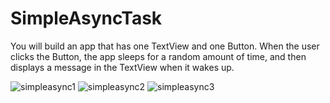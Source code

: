 # SimpleAsyncTask

You will build an app that has one TextView and one Button. 
When the user clicks the Button, the app sleeps for a random amount of time, and then displays a message in the TextView when it wakes up. 

![simpleasync1](https://user-images.githubusercontent.com/115769227/224221788-8ef3c946-3827-4b2e-9321-e1b093f7637f.png)
![simpleasync2](https://user-images.githubusercontent.com/115769227/224221803-09352d39-3d0a-4f33-b87e-4f014f427189.png)
![simpleasync3](https://user-images.githubusercontent.com/115769227/224221815-79dee688-7f8a-4aca-9a6f-bfcb3f8f285e.png)

